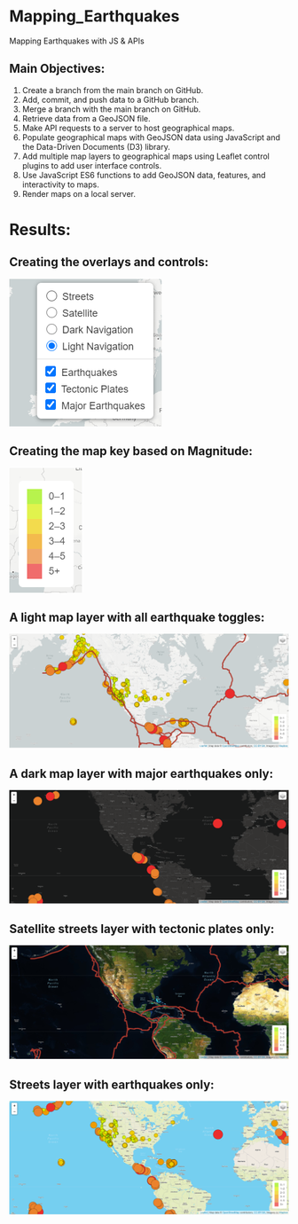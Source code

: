 # Mapping_Earthquakes
Mapping Earthquakes with JS &amp; APIs

## Main Objectives: 
1. Create a branch from the main branch on GitHub.
2. Add, commit, and push data to a GitHub branch.
3. Merge a branch with the main branch on GitHub.
4. Retrieve data from a GeoJSON file.
5. Make API requests to a server to host geographical maps.
6. Populate geographical maps with GeoJSON data using JavaScript and the Data-Driven Documents (D3) library.
7. Add multiple map layers to geographical maps using Leaflet control plugins to add user interface controls.
8. Use JavaScript ES6 functions to add GeoJSON data, features, and interactivity to maps.
9. Render maps on a local server.

# Results: 
## Creating the overlays and controls:

![Pic 1](https://github.com/Lindsaybgood/Mapping_Earthquakes/blob/main/Images/toggle_options.PNG)

## Creating the map key based on Magnitude:

![Pic 2](https://github.com/Lindsaybgood/Mapping_Earthquakes/blob/main/Images/key.PNG)

## A light map layer with all earthquake toggles:
![Pic 3](https://github.com/Lindsaybgood/Mapping_Earthquakes/blob/main/Images/light_all.PNG)

## A dark map layer with major earthquakes only:
![Pic 4](https://github.com/Lindsaybgood/Mapping_Earthquakes/blob/main/Images/dark_major.PNG)

## Satellite streets layer with tectonic plates only:
![Pic 5](https://github.com/Lindsaybgood/Mapping_Earthquakes/blob/main/Images/satellite_plates.PNG)

## Streets layer with earthquakes only:
![Pic 6](https://github.com/Lindsaybgood/Mapping_Earthquakes/blob/main/Images/streets_eq.PNG)

